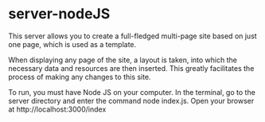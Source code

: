 # server-nodeJS
This server allows you to create a full-fledged multi-page site based on just one page, which is used as a template.

When displaying any page of the site, a layout is taken, into which the necessary data and resources are then inserted. This greatly facilitates the process of making any changes to this site.

To run, you must have Node JS on your computer. In the terminal, go to the server directory and enter the command node index.js. Open your browser at http://localhost:3000/index
